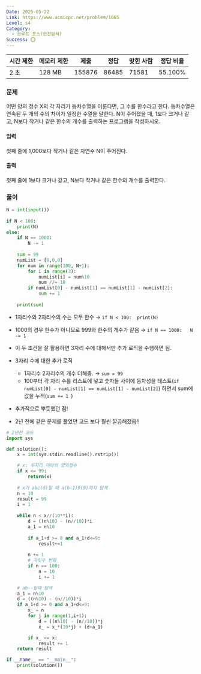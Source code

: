 ```yaml
---
Date: 2025-05-22
Link: https://www.acmicpc.net/problem/1065
Level: s4
Category:
  - 브루트 포스(완전탐색)
Success: ⭕
---
```

| 시간 제한 | 메모리 제한 | 제출     | 정답    | 맞힌 사람 | 정답 비율   |
| ----- | ------ | ------ | ----- | ----- | ------- |
| 2 초   | 128 MB | 155876 | 86485 | 71581 | 55.100% |

### 문제

어떤 양의 정수 X의 각 자리가 등차수열을 이룬다면, 그 수를 한수라고 한다. 등차수열은 연속된 두 개의 수의 차이가 일정한 수열을 말한다. N이 주어졌을 때, 1보다 크거나 같고, N보다 작거나 같은 한수의 개수를 출력하는 프로그램을 작성하시오. 

#### 입력

첫째 줄에 1,000보다 작거나 같은 자연수 N이 주어진다.

#### 출력

첫째 줄에 1보다 크거나 같고, N보다 작거나 같은 한수의 개수를 출력한다.

### 풀이
```python
N = int(input())  
  
if N < 100:  
    print(N)
else:  
    if N == 1000:
	    N -= 1  
	    
    sum = 99
	numList = [0,0,0]  
    for num in range(100, N+1): 
		for i in range(3):
			numList[i] = num%10
			num //= 10  
        if numList[0] - numList[1] == numList[1] - numList[2]:
			sum += 1  
			
    print(sum)
```
- 1자리수와 2자리수의 수는 모두 한수 → `if N < 100:  print(N)`
- 1000의 경우 한수가 아니므로 999와 한수의 개수가 같음 → `if N == 1000:   N -= 1  `
- 이 두 조건을 잘 활용하면 3자리 수에 대해서만 추가 로직을 수행하면 됨.

- 3자리 수에 대한 추가 로직
	- 1자리수 2자리수의 개수 더해줌. → `sum = 99`
	- 100부터 각 자리 수를 리스트에 넣고 숫자들 사이에 등차성을 테스트(`if numList[0] - numList[1] == numList[1] - numList[2]`) 하면서 sum에 값을 누적(`sum += 1 `)

- 추가적으로 뿌듯했던 점!
- 2년 전에 같은 문제를 풀었던 코드 보다 훨씬 깔끔해졌음!!

```python
# 2년전 코드
import sys

def solution():
    x = int(sys.stdin.readline().rstrip())

    # x: 두자리 이하의 양의정수
    if x <= 99:
        return(x)
    
    # x가 abc(d)일 때 a(b-1)9(9)까지 탐색
    n = 10
    result = 99
    i = 1
    
    while n < x//(10**i):
        d = ((n%10) - (n//10))*i
        a_1 = n%10
        
        if a_1+d >= 0 and a_1+d<=9:
            result+=1
        
        n += 1
        # 자릿수 변화
        if n == 100:
            n = 10
            i += 1

    # ab--일때 탐색
    a_1 = n%10
    d = ((n%10) - (n//10))*i
    if a_1+d >= 0 and a_1+d<=9:
        x_ = n
        for j in range(1,i+1):
            d = ((n%10) - (n//10))*j        
            x_ = x_*(10*j) + (d+a_1)

        if x_ <= x:
            result += 1
    return result  

if __name__ == "__main__":
    print(solution())
```
